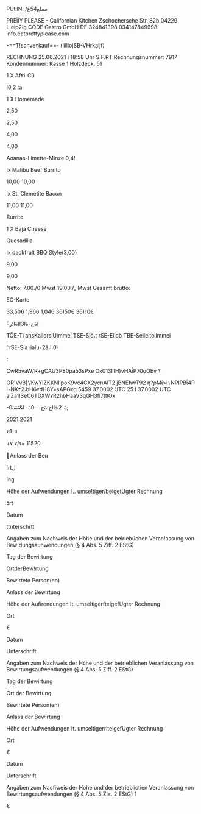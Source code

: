 PUtllN.
/مملع54ع

PREÏÏY PLEASE  -  Californian  Kitchen
Zschochersche  Str.  82b
04229  L.eip2اg
CODE  Gastro GmbH
DE  324841398
034147849998
info.eatprettyplease.com

-==T!schve٢kauf==-
(liiliojSB-VHrkaijf)

RECHNUNG
25.06.2021  i  18:58  Uhr
S.F.RT
Rechnungsnummer:
7917
Kondennummer:
Kasse  1
Holzdeck. 51

 1 X  Af٢i-Cű

!0,2 ؛a

1  X  Homemade

2,50

2,50

4,00

4,00

Aoanas-Limette-Minze
0,4!

Ix  Malibu  Beef  Burrito

10,00  10,00

lx  St.  Clemetite  Bacon

11,00  11,00

Burrito

1  X  Baja  Cheese

Quesadilla

Ix  dackfrult  BBQ  Sty!e(3,00)

9,00

9,00

Netto:
7.00./0  Mwst
19.00./„  Mwst
Gesamt  brutto:

ЕС-Karte

33,506
1,966
1,046
36)50€
36)ร0€

ًاةج-ةا3ااةا؛ر٠

TŐE-Ti ansKallorsiUimmei
TSE-Slö،t
rSE-Eíidö
TBE-Seileitoiimmei

'٢SE-Sía٠ialu٠2â،i،0i

؛

CwR5vaW/R+gCAU3P80pa53sPxe
Οκ013ΠΗ)νΗΑΐΡ70οΟΕν
؟

OR'VvB|'/KwYlZKKNIipoK9vc4CX2ycnAIT2
jBNEhwT92
η?ρΜί>ί١ΝΡΙΡΒΐ4Ρ
i٠NK۴2،bH6٧dH8Y+sAPGxq
5459
37.0002 'JTC
25 I
37.0002 UTC
aiZa1ISeC6TDXW٧R2hbHaaV3qGH3fl7ttlOx

 -0ة-2جًااج:ةج-
 -0ة-
 ا&:ةة;

2021
2021

พ1-บ

+٧
٧/ร=
11520

Anاass der Beผ

اrtل

اng

Höhe der Aufwendungen !.. umse!tiger/beigetUgter Rechnung

٥rt

Datum

ttnterschrtt

Angaben zum  Nachweis der Höhe und der belrlebüchen
Veran!assung von Bew!dungsauhwendungen (§ 4  Abs.  5 Ziff. 2  EStG)

Tag der Bewirtung

OrtderBew!rtung

Bew!rtete Person(en)

Anlass der Bewirtung

Höhe der Aufirendungen It. umseltigerfteigefUgter Rechnung

Ort

€

Datum

Unterschrift

Angaben zum  Nachweis der H٥he und der betrieblichen
Veranlassung von Bewirtungsaufwendungen (§ 4 Abs.  5 Ziff. 2 EStG)

Tag der Bewirtung

Ort der Bewirtung

Bewirtete Person(en)

Anlass der Bewirtung

Höhe der Aufwendungen It.  umseltigerriteigefUgter Rechnung

Ort

€

Datum

Unterschrift

Angaben zum Nacfiweis der Hohe und der betrieblictien
Veranlassung von Bewirtungsaufwendungen (§  4  Abs.  5 ZI«. 2  EStG)
1

€
